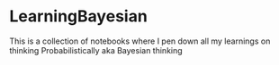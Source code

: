 # LearningBayesian
This is a collection of notebooks where I pen down all my learnings on thinking Probabilistically aka Bayesian thinking
